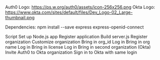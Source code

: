 Auth0 Logo: https://ps.w.org/auth0/assets/icon-256x256.png
Okta Logo: https://www.okta.com/sites/default/files/Dev_Logo-02_Large-thumbnail.png


Dependencies: npm install --save express express-openid-connect

Script
Set up Node.js app
Register application
Build server.js
Register organization
Customize organization
Bring in org_id
Log in
Bring in org name
Log in
Bring in license
Log in
Bring in second organization (Okta)
Invite Auth0 to Okta organization
Sign in to Okta with same login